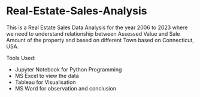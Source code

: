 # Real-Estate-Sales-Analysis
This is a Real Estate Sales Data Analysis for the year 2006 to 2023 where we need to understand relationship between Assessed Value and Sale Amount of the property and based on different Town based on Connecticut, USA.

Tools Used:
- Jupyter Notebook for Python Programming
- MS Excel to view the data
- Tableau for Visualisation
- MS Word for observation and conclusion
